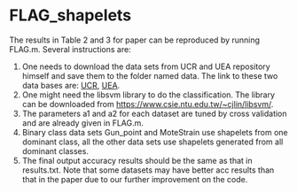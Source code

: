 # FLAG_shapelets
The results in Table 2 and 3 for paper <Efficient Learning of Timeseries Shapelets> can be reproduced by running FLAG.m. Several instructions are:
 
1. One needs to download the data sets from UCR and UEA repository himself and save them to the folder named data. The link to these two data bases are:
[UCR](http://www.cs.ucr.edu/~eamonn/time_series_data/), 
[UEA](https://www.uea.ac.uk/computing/machine-learning/shapelets/shapelet-data).
2. One might need the libsvm library to do the classification. The library can be downloaded from
https://www.csie.ntu.edu.tw/~cjlin/libsvm/.
3. The parameters a1 and a2 for each dataset are tuned by cross validation and  are already given in FLAG.m.
4. Binary class data sets Gun_point and MoteStrain use shapelets from one dominant class, all the other data sets use shapelets generated from all dominant classes.
5. The final output accuracy results should be the same as that in results.txt. Note that some datasets may have better acc results than that in the paper due to our further improvement on the code.
